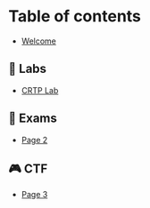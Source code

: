 # Table of contents

* [Welcome](README.md)

## 🔎 Labs

* [CRTP Lab](labs/crtp-lab.md)

## 📃 Exams

* [Page 2](exams/page-2.md)

## 🎮 CTF

* [Page 3](ctf/page-3.md)
